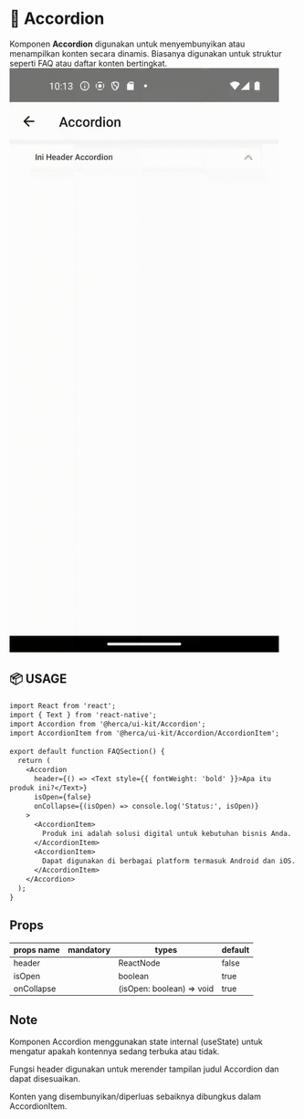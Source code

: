# 📂 Accordion

Komponen **Accordion** digunakan untuk menyembunyikan atau menampilkan konten secara dinamis. Biasanya digunakan untuk struktur seperti FAQ atau daftar konten bertingkat.
![Deskripsi Alt](../../assets/doc/Accordion/Accordion.gif)

## 📦 USAGE

```tsx
import React from 'react';
import { Text } from 'react-native';
import Accordion from '@herca/ui-kit/Accordion';
import AccordionItem from '@herca/ui-kit/Accordion/AccordionItem';

export default function FAQSection() {
  return (
    <Accordion
      header={() => <Text style={{ fontWeight: 'bold' }}>Apa itu produk ini?</Text>}
      isOpen={false}
      onCollapse={(isOpen) => console.log('Status:', isOpen)}
    >
      <AccordionItem>
        Produk ini adalah solusi digital untuk kebutuhan bisnis Anda.
      </AccordionItem>
      <AccordionItem>
        Dapat digunakan di berbagai platform termasuk Android dan iOS.
      </AccordionItem>
    </Accordion>
  );
}

```


## Props

| props name           | mandatory | types   | default                                                  |
| -------------------- | --------- | ------- | -------------------------------------------------------- |
| header             |          | ReactNode | false                                            |
| isOpen              |         | boolean    |  true                                             |
| onCollapse              |         | (isOpen: boolean) => void	    |  true                                             |                         |

## Note

Komponen Accordion menggunakan state internal (useState) untuk mengatur apakah kontennya sedang terbuka atau tidak.

Fungsi header digunakan untuk merender tampilan judul Accordion dan dapat disesuaikan.

Konten yang disembunyikan/diperluas sebaiknya dibungkus dalam AccordionItem.